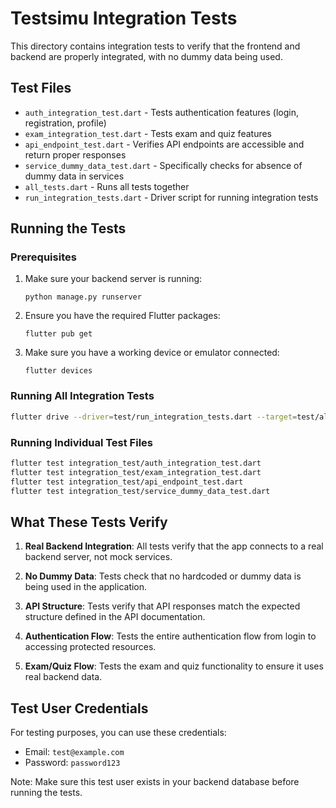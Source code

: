 # Testsimu Integration Tests

This directory contains integration tests to verify that the frontend and backend are properly integrated, with no dummy data being used.

## Test Files

- `auth_integration_test.dart` - Tests authentication features (login, registration, profile)
- `exam_integration_test.dart` - Tests exam and quiz features
- `api_endpoint_test.dart` - Verifies API endpoints are accessible and return proper responses
- `service_dummy_data_test.dart` - Specifically checks for absence of dummy data in services
- `all_tests.dart` - Runs all tests together
- `run_integration_tests.dart` - Driver script for running integration tests

## Running the Tests

### Prerequisites

1. Make sure your backend server is running:
   ```
   python manage.py runserver
   ```

2. Ensure you have the required Flutter packages:
   ```
   flutter pub get
   ```

3. Make sure you have a working device or emulator connected:
   ```
   flutter devices
   ```

### Running All Integration Tests

```bash
flutter drive --driver=test/run_integration_tests.dart --target=test/all_tests.dart
```

### Running Individual Test Files

```bash
flutter test integration_test/auth_integration_test.dart
flutter test integration_test/exam_integration_test.dart
flutter test integration_test/api_endpoint_test.dart
flutter test integration_test/service_dummy_data_test.dart
```

## What These Tests Verify

1. **Real Backend Integration**: All tests verify that the app connects to a real backend server, not mock services.

2. **No Dummy Data**: Tests check that no hardcoded or dummy data is being used in the application.

3. **API Structure**: Tests verify that API responses match the expected structure defined in the API documentation.

4. **Authentication Flow**: Tests the entire authentication flow from login to accessing protected resources.

5. **Exam/Quiz Flow**: Tests the exam and quiz functionality to ensure it uses real backend data.

## Test User Credentials

For testing purposes, you can use these credentials:

- Email: `test@example.com`
- Password: `password123`

Note: Make sure this test user exists in your backend database before running the tests. 